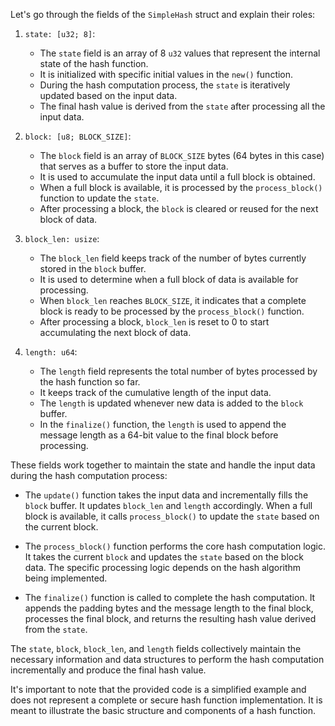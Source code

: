 Let's go through the fields of the `SimpleHash` struct and explain their roles:

1. `state: [u32; 8]`:
   - The `state` field is an array of 8 `u32` values that represent the internal state of the hash function.
   - It is initialized with specific initial values in the `new()` function.
   - During the hash computation process, the `state` is iteratively updated based on the input data.
   - The final hash value is derived from the `state` after processing all the input data.

2. `block: [u8; BLOCK_SIZE]`:
   - The `block` field is an array of `BLOCK_SIZE` bytes (64 bytes in this case) that serves as a buffer to store the input data.
   - It is used to accumulate the input data until a full block is obtained.
   - When a full block is available, it is processed by the `process_block()` function to update the `state`.
   - After processing a block, the `block` is cleared or reused for the next block of data.

3. `block_len: usize`:
   - The `block_len` field keeps track of the number of bytes currently stored in the `block` buffer.
   - It is used to determine when a full block of data is available for processing.
   - When `block_len` reaches `BLOCK_SIZE`, it indicates that a complete block is ready to be processed by the `process_block()` function.
   - After processing a block, `block_len` is reset to 0 to start accumulating the next block of data.

4. `length: u64`:
   - The `length` field represents the total number of bytes processed by the hash function so far.
   - It keeps track of the cumulative length of the input data.
   - The `length` is updated whenever new data is added to the `block` buffer.
   - In the `finalize()` function, the `length` is used to append the message length as a 64-bit value to the final block before processing.

These fields work together to maintain the state and handle the input data during the hash computation process:

- The `update()` function takes the input data and incrementally fills the `block` buffer. It updates `block_len` and `length` accordingly. When a full block is available, it calls `process_block()` to update the `state` based on the current block.

- The `process_block()` function performs the core hash computation logic. It takes the current `block` and updates the `state` based on the block data. The specific processing logic depends on the hash algorithm being implemented.

- The `finalize()` function is called to complete the hash computation. It appends the padding bytes and the message length to the final block, processes the final block, and returns the resulting hash value derived from the `state`.

The `state`, `block`, `block_len`, and `length` fields collectively maintain the necessary information and data structures to perform the hash computation incrementally and produce the final hash value.

It's important to note that the provided code is a simplified example and does not represent a complete or secure hash function implementation. It is meant to illustrate the basic structure and components of a hash function.